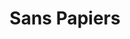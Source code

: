 ---
title: Sans Papiers
menu: ISP
onpage_menu: false
body_classes: title-h1h2 header-dark header-transparent

content:
    items: "@self.modular"
visible: false
---